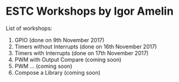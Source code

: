 # ESTC Workshops by Igor Amelin

List of workshops:
1. GPIO (done on 9th November 2017)
2. Timers without Interrupts (done on 16th November 2017)
3. Timers with Interrupts (done on 17th November 2017)
4. PWM with Output Compare (coming soon)
5. PWM ... (coming soon)
6. Compose a Library (coming soon)
